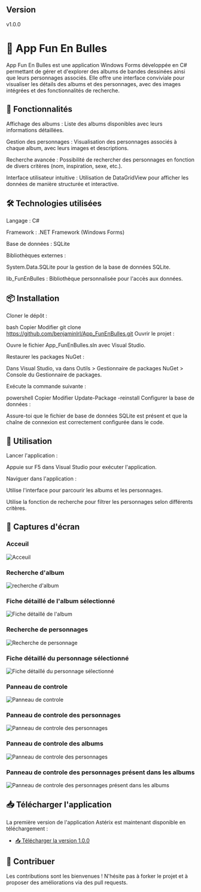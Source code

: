 ## Version
v1.0.0

# 🎨 App Fun En Bulles
App Fun En Bulles est une application Windows Forms développée en C# permettant de gérer et d'explorer des albums de bandes dessinées ainsi que leurs personnages associés. Elle offre une interface conviviale pour visualiser les détails des albums et des personnages, avec des images intégrées et des fonctionnalités de recherche.

## 🧰 Fonctionnalités
Affichage des albums : Liste des albums disponibles avec leurs informations détaillées.

Gestion des personnages : Visualisation des personnages associés à chaque album, avec leurs images et descriptions.

Recherche avancée : Possibilité de rechercher des personnages en fonction de divers critères (nom, inspiration, sexe, etc.).

Interface utilisateur intuitive : Utilisation de DataGridView pour afficher les données de manière structurée et interactive.

## 🛠️ Technologies utilisées
Langage : C#

Framework : .NET Framework (Windows Forms)

Base de données : SQLite

Bibliothèques externes :

System.Data.SQLite pour la gestion de la base de données SQLite.

lib_FunEnBulles : Bibliothèque personnalisée pour l'accès aux données.

## 📦 Installation
Cloner le dépôt :

bash
Copier
Modifier
git clone https://github.com/benjaminlrl/App_FunEnBulles.git
Ouvrir le projet :

Ouvre le fichier App_FunEnBulles.sln avec Visual Studio.

Restaurer les packages NuGet :

Dans Visual Studio, va dans Outils > Gestionnaire de packages NuGet > Console du Gestionnaire de packages.

Exécute la commande suivante :

powershell
Copier
Modifier
Update-Package -reinstall
Configurer la base de données :

Assure-toi que le fichier de base de données SQLite est présent et que la chaîne de connexion est correctement configurée dans le code.

## 🚀 Utilisation
Lancer l'application :

Appuie sur F5 dans Visual Studio pour exécuter l'application.

Naviguer dans l'application :

Utilise l'interface pour parcourir les albums et les personnages.

Utilise la fonction de recherche pour filtrer les personnages selon différents critères.

## 📸 Captures d'écran
### Acceuil
![Acceuil](image/acceuil.png)

### Recherche d'album
![recherche d'album](image/rechercheAlbum.png)

### Fiche détaillé de l'album sélectionné
![Fiche détaillé de l'album](image/detailficheAlbum.png)

### Recherche de personnages
![Recherche de personnage](image/recherchePersonnage.png)

###  Fiche détaillé du personnage sélectionné
![Fiche détaillé du personnage sélectionné](image/detailfichePersonnage.png)

### Panneau de controle
![Panneau de controle](image/panneaudecontrole.png)

### Panneau de controle des personnages
![Panneau de controle des personnages](image/personnageCRUD.png)

### Panneau de controle des albums
![Panneau de controle des personnages](image/AlbumCRUD.png)

### Panneau de controle des personnages présent dans les albums
![Panneau de controle des personnages présent dans les albums](image/perosnnageAlbumCRUD.png)

## 📥 Télécharger l'application
La première version de l'application Astérix est maintenant disponible en téléchargement :
- [📥 Télécharger la version 1.0.0](https://github.com/benjaminlrl/App_FunEnBulles/releases/download/v1.0.0/FunEnBulles_1.0.0.zip)

## 🤝 Contribuer
Les contributions sont les bienvenues ! N'hésite pas à forker le projet et à proposer des améliorations via des pull requests.
